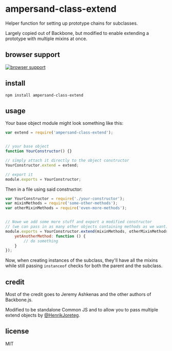 # ampersand-class-extend

Helper function for setting up prototype chains for subclasses.

Largely copied out of Backbone, but modified to enable extending a prototype with multiple mixins at once.

## browser support

[![browser support](https://ci.testling.com/ampersandjs/ampersand-class-extend.png)
](https://ci.testling.com/ampersandjs/ampersand-class-extend)

## install

```
npm install ampersand-class-extend
```

## usage


Your base object module might look something like this:

```javascript
var extend = require('ampersand-class-extend');


// your base object
function YourConstructor() {}

// simply attach it directly to the object constructor
YourConstructor.extend = extend;

// export it
module.exports = YourConstructor;

```

Then in a file using said constructor:

```javascript
var YourConstructor = require('./your-constructor');
var mixinMethods = require('some-other-methods');
var otherMixinMethods = require('even-more-methods');


// Nowe we add some more stuff and export a modified constructor 
// (we can pass in as many other objects containing methods as we want).
module.exports = YourConstructor.extend(mixinMethods, otherMixinMethods, {
    yetAnotherMethod: function () {
        // do something
    }
});
```

Now, when creating instances of the subclass, they'll have all the mixins while still passing `instanceof` checks for both the parent and the subclass.

## credit

Most of the credit goes to Jeremy Ashkenas and the other authors of Backbone.js.

Modified to be standalone Common JS and to allow you to pass multiple extend objects by [@HenrikJoreteg](http://twitter.com/henrikjoreteg).


## license

MIT
